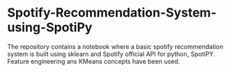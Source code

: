# Spotify-Recommendation-System-using-SpotiPy
The repository contains a notebook where a basic spotify recommendation system is built using sklearn and Spotify official API for python, SpotiPY. Feature engineering ans KMeans concepts have been used. 
